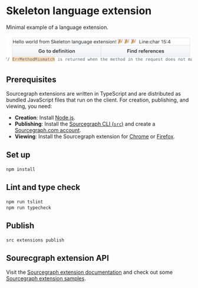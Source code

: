 # Skeleton language extension

Minimal example of a language extension.

![](sample.png)

## Prerequisites

Sourcegraph extensions are written in TypeScript and are distributed as bundled JavaScript files that run on the client. For creation, publishing, and viewing, you need:

- **Creation**: Install [Node.js](https://nodejs.org).
- **Publishing**: Install the [Sourcegraph CLI (`src`)](https://github.com/sourcegraph/src-cli#installation) and create a [Sourcegraph.com account](https://sourcegraph.com/sign-up).
- **Viewing**: Install the Sourcegraph extension for [Chrome](https://chrome.google.com/webstore/detail/sourcegraph/dgjhfomjieaadpoljlnidmbgkdffpack) or [Firefox](https://addons.mozilla.org/en-US/firefox/addon/sourcegraph/).

## Set up

```
npm install
```

## Lint and type check

```
npm run tslint
npm run typecheck
```

## Publish

```
src extensions publish
```

## Sourecgraph extension API

Visit the [Sourcegraph extension documentation](https://github.com/sourcegraph/sourcegraph-extension-docs) and check out some [Sourcegraph extension samples](https://github.com/sourcegraph/sourcegraph-extension-samples).
